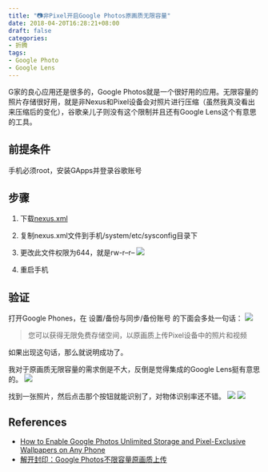 ```yaml
---
title: "📷非Pixel开启Google Photos原画质无限容量"
date: 2018-04-20T16:28:21+08:00
draft: false
categories:
- 折腾
tags:
- Google Photo
- Google Lens
---
```


G家的良心应用还是很多的，Google Photos就是一个很好用的应用。无限容量的照片存储很好用，就是非Nexus和Pixel设备会对照片进行压缩（虽然我真没看出来压缩后的变化），谷歌亲儿子则没有这个限制并且还有Google Lens这个有意思的工具。

<!--more-->

## 前提条件

手机必须root，安装GApps并登录谷歌账号

## 步骤

1. 下载[nexus.xml](http://7b1ft4.com1.z0.glb.clouddn.com/nexus.xml?attname=)
2. 复制nexus.xml文件到手机/system/etc/sysconfig目录下
3. 更改此文件权限为644，就是rw-r–r–
![](https://ws1.sinaimg.cn/orj360/0067saHNgy1fqj8minmjoj30u01hcad6.jpg)

4. 重启手机

## 验证
打开Google Phones，在 设置/备份与同步/备份账号 的下面会多处一句话：
![](https://ws1.sinaimg.cn/mw690/0067saHNgy1fqj8ttzgdbj30tz0eudh8.jpg)

> 您可以获得无限免费存储空间，以原画质上传Pixel设备中的照片和视频

如果出现这句话，那么就说明成功了。

我对于原画质无限容量的需求倒是不大，反倒是觉得集成的Google Lens挺有意思的。
![](https://ws1.sinaimg.cn/large/0067saHNgy1fqjax9mr0kj31m91d14qp.jpg)

找到一张照片，然后点击那个按钮就能识别了，对物体识别率还不错。
![](https://ws1.sinaimg.cn/large/0067saHNgy1fqjb0knh3bj31ob1hchdt.jpg)
![](https://ws1.sinaimg.cn/large/0067saHNgy1fqjbbd3013j31ob1hc7wh.jpg)

## References
- [How to Enable Google Photos Unlimited Storage and Pixel-Exclusive Wallpapers on Any Phone](https://www.xda-developers.com/enable-google-photos-unlimited-storage/)
- [解开封印：Google Photos不限容量原画质上传](https://otichi.com/google-photos-unlimited-storage-original-size.html)